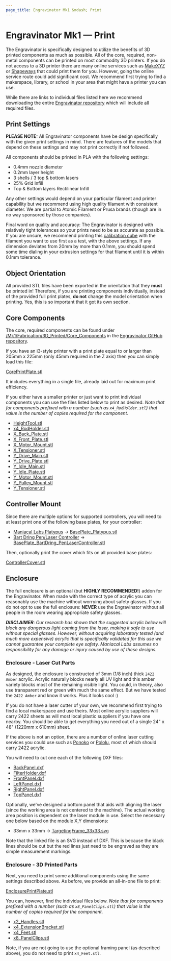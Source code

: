```yaml
---
page_title: Engravinator Mk1 &mdash; Print
---
```

# Engravinator Mk1 &mdash; Print

The Engravinator is specifically designed to utilize the benefits of 3D printed components as much as possible. All of the core, required, non-metal components can be printed on most commodity 3D printers. If you do not access to a 3D printer there are many online services such as [MakeXYZ](https://www.makexyz.com) or [Shapeways](https://shapeways.com) that could print them for you. However, going the online service route could add significant cost. We recommend first trying to find a makerspace, library, or school in your area that might have a printer you can use.

While there are links to individual files listed here we recommend downloading the entire [Engravinator repository](https://github.com/ManiacalLabs/Engravinator/archive/master.zip) which will include all required files.

## Print Settings

**PLEASE NOTE:** All Engravinator components have be design specifically with the given print settings in mind. There are features of the models that depend on these settings and may not print correctly if not followed.

All components should be printed in PLA with the following settings:

- 0.4mm nozzle diameter
- 0.2mm layer height
- 3 shells / 3 top & bottom lasers
- 25% Grid Infill
- Top & Bottom layers Rectilinear Infill

Any other settings would depend on your particular filament and printer capability but we recommend using high quality filament with consistent diameter. We are partial to Atomic Filament or Prusa brands (though are in no way sponsored by those companies).

Final word on quality and accuracy: The Engravinator is designed with relatively tight tolerances so your prints need to be as accurate as possible. If you are unsure, we recommend printing this [calibration cube](https://www.thingiverse.com/thing:1586206) with the filament you want to use first as a test, with the above settings. If any dimension deviates from 20mm by more than 0.1mm, you should spend some time dialing in your extrusion settings for that filament until it is within 0.1mm tolerance.

## Object Orientation

All provided STL files have been exported in the orientation that they **must** be printed in! Therefore, if you are printing components individually, instead of the provided full print plates, **do not** change the model orientation when printing. Yes, this is so important that it got its own section.

## Core Components

The core, required components can be found under [/Mk1/Fabrication/3D_Printed/Core_Components](https://github.com/ManiacalLabs/Engravinator/tree/master/Mk1/Fabrication/3D_Printed/Core_Components) in the [Engravinator GitHub repository](https://github.com/ManiacalLabs/Engravinator/).

If you have an i3-style printer with a print plate equal to or larger than 205mm x 225mm (only 45mm required in the Z axis) then you can simply load this file:

[CorePrintPlate.stl](https://github.com/ManiacalLabs/Engravinator/tree/master/Mk1/Fabrication/3D_Printed/Core_Components/CorePrintPlate.stl)

It includes everything in a single file, already laid out for maximum print efficiency.

If you either have a smaller printer or just want to print individual components you can use the files listed below to print as desired. *Note that for components prefixed with a number (such as `x4_RodHolder.stl`) that value is the number of copies required for the component.*

- [HeightTool.stl](https://github.com/ManiacalLabs/Engravinator/tree/master/Mk1/Fabrication/3D_Printed/Core_Components/HeightTool.stl)
- [x4_RodHolder.stl](https://github.com/ManiacalLabs/Engravinator/tree/master/Mk1/Fabrication/3D_Printed/Core_Components/x4_RodHolder.stl)
- [X_Back_Plate.stl](https://github.com/ManiacalLabs/Engravinator/tree/master/Mk1/Fabrication/3D_Printed/Core_Components/X_Back_Plate.stl)
- [X_Front_Plate.stl](https://github.com/ManiacalLabs/Engravinator/tree/master/Mk1/Fabrication/3D_Printed/Core_Components/X_Front_Plate.stl)
- [X_Motor_Mount.stl](https://github.com/ManiacalLabs/Engravinator/tree/master/Mk1/Fabrication/3D_Printed/Core_Components/X_Motor_Mount.stl)
- [X_Tensioner.stl](https://github.com/ManiacalLabs/Engravinator/tree/master/Mk1/Fabrication/3D_Printed/Core_Components/X_Tensioner.stl)
- [Y_Drive_Main.stl](https://github.com/ManiacalLabs/Engravinator/tree/master/Mk1/Fabrication/3D_Printed/Core_Components/Y_Drive_Main.stl)
- [Y_Drive_Plate.stl](https://github.com/ManiacalLabs/Engravinator/tree/master/Mk1/Fabrication/3D_Printed/Core_Components/Y_Drive_Plate.stl)
- [Y_Idle_Main.stl](https://github.com/ManiacalLabs/Engravinator/tree/master/Mk1/Fabrication/3D_Printed/Core_Components/Y_Idle_Main.stl)
- [Y_Idle_Plate.stl](https://github.com/ManiacalLabs/Engravinator/tree/master/Mk1/Fabrication/3D_Printed/Core_Components/Y_Idle_Plate.stl)
- [Y_Motor_Mount.stl](https://github.com/ManiacalLabs/Engravinator/tree/master/Mk1/Fabrication/3D_Printed/Core_Components/Y_Motor_Mount.stl)
- [Y_Pulley_Mount.stl](https://github.com/ManiacalLabs/Engravinator/tree/master/Mk1/Fabrication/3D_Printed/Core_Components/Y_Pulley_Mount.stl)
- [Y_Tensioner.stl](https://github.com/ManiacalLabs/Engravinator/tree/master/Mk1/Fabrication/3D_Printed/Core_Components/Y_Tensioner.stl)

## Controller Mount

Since there are multiple options for supported controllers, you will need to at least print one of the following base plates, for your controller:

- [Maniacal Labs Platypus](https://github.com/ManiacalLabs/Platypus) &rarr; [BasePlate_Platypus.stl](https://github.com/ManiacalLabs/Engravinator/tree/master/Mk1/Fabrication/3D_Printed/Controller_Box/BasePlate_Platypus.stl)
- [Bart Dring Pen/Laser Controller](https://www.tindie.com/products/33366583/penlaser-bot-controller/) &rarr; [BasePlate_BartDring_PenLaserController.stl](https://github.com/ManiacalLabs/Engravinator/tree/master/Mk1/Fabrication/3D_Printed/Controller_Box/BasePlate_BartDring_PenLaserController.stl)

Then, optionally print the cover which fits on all provided base plates:

[ControllerCover.stl](https://github.com/ManiacalLabs/Engravinator/tree/master/Mk1/Fabrication/3D_Printed/Controller_Box/ControllerCover.stl)


## Enclosure

The full enclosure is an optional (but **HIGHLY RECOMMENDED!**) addon for the Engravinator. When made with the correct type of acrylic you can reasonably use the machine without worrying about safety glasses. If you do not opt to use the full enclosure: **NEVER** use the Engravinator without all people in the room wearing appropriate safety glasses.

__*DISCLAIMER*__: *Our research has shown that the suggested acrylic below will block any dangerous light coming from the laser, making it safe to use without special glasses. However, without acquiring laboratory tested (and much more expensive) acrylic that is specifically validated for this use we cannot guarantee your complete eye safety. Maniacal Labs assumes no responsibility for any damage or injury caused by use of these designs.*

### Enclosure - Laser Cut Parts

As designed, the enclosure is constructed of 3mm (1/8 inch) thick `2422 Amber` acrylic. Acrylic naturally blocks nearly all UV light and this amber variety blocks most of the remaining visible light. You could, in theory, also use transparent red or green with much the same effect. But we have tested the `2422 Amber` and know it works. Plus it looks cool :)

If you do not have a laser cutter of your own, we recommend first trying to find a local makerspace and use theirs. Most online acrylic suppliers will carry 2422 sheets as will most local plastic suppliers if you have one nearby. You should be able to get everything you need out of a single 24" x 48" (1220mm x 610mm) sheet.

If the above is not an option, there are a number of online laser cutting services you could use such as [Ponoko](https://www.ponoko.com/laser-cutting) or [Pololu](https://www.pololu.com/product/749), most of which should carry 2422 acrylic.

You will need to cut one each of the following DXF files:

- [BackPanel.dxf](https://github.com/ManiacalLabs/Engravinator/tree/master/Mk1/Fabrication/Laser_Cut/BackPanel.dxf)
- [FilterHolder.dxf](https://github.com/ManiacalLabs/Engravinator/tree/master/Mk1/Fabrication/Laser_Cut/FilterHolder.dxf)
- [FrontPanel.dxf](https://github.com/ManiacalLabs/Engravinator/tree/master/Mk1/Fabrication/Laser_Cut/FrontPanel.dxf)
- [LeftPanel.dxf](https://github.com/ManiacalLabs/Engravinator/tree/master/Mk1/Fabrication/Laser_Cut/LeftPanel.dxf)
- [RightPanel.dxf](https://github.com/ManiacalLabs/Engravinator/tree/master/Mk1/Fabrication/Laser_Cut/RightPanel.dxf)
- [TopPanel.dxf](https://github.com/ManiacalLabs/Engravinator/tree/master/Mk1/Fabrication/Laser_Cut/TopPanel.dxf)

Optionally, we've designed a bottom panel that aids with aligning the laser (since the working area is not centered to the machine). The actual working area position is dependent on the laser module in use. Select the necessary one below based on the module X,Y dimensions:

- 33mm x 33mm &rarr; [TargetingFrame_33x33.svg](https://github.com/ManiacalLabs/Engravinator/tree/master/Mk1/Fabrication/Laser_Cut/TargetingFrame_33x33.svg)

Note that the linked file is an SVG instead of DXF. This is because the black lines should be cut but the red lines just need to be engraved as they are simple measurement markings.

### Enclosure - 3D Printed Parts

Next, you need to print some additional components using the same settings described above. As before, we provide an all-in-one file to print:

[EnclosurePrintPlate.stl](https://github.com/ManiacalLabs/Engravinator/tree/master/Mk1/Fabrication/3D_Printed/Enclosure/EnclosurePrintPlate.stl)

You can, however, find the individual files below. *Note that for components prefixed with a number (such as `x8_PanelClips.stl`) that value is the number of copies required for the component.*

- [x2_Handles.stl](https://github.com/ManiacalLabs/Engravinator/tree/master/Mk1/Fabrication/3D_Printed/Enclosure/x2_Handles.stl)
- [x4_ExtensionBracket.stl](https://github.com/ManiacalLabs/Engravinator/tree/master/Mk1/Fabrication/3D_Printed/Enclosure/x4_ExtensionBracket.stl)
- [x4_Feet.stl](https://github.com/ManiacalLabs/Engravinator/tree/master/Mk1/Fabrication/3D_Printed/Enclosure/x4_Feet.stl)
- [x8_PanelClips.stl](https://github.com/ManiacalLabs/Engravinator/tree/master/Mk1/Fabrication/3D_Printed/Enclosure/x8_PanelClips.stl)

Note, if you are not going to use the optional framing panel (as described above), you do not need to print `x4_Feet.stl`.